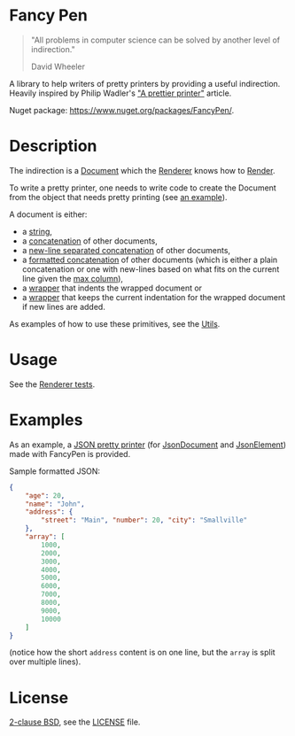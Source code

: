 # Fancy Pen

> "All problems in computer science can be solved by another level of indirection."
> 
> David Wheeler

A library to help writers of pretty printers by providing a useful indirection. Heavily inspired by
Philip Wadler's ["A prettier printer"](http://homepages.inf.ed.ac.uk/wadler/papers/prettier/prettier.pdf) article.

Nuget package: https://www.nuget.org/packages/FancyPen/.

# Description

The indirection is a [Document](https://github.com/mbrezu/FancyPen/blob/8bf9a226c32a32112101f88fed373603c8c0954d/FancyPen/Document.cs) which the [Renderer](https://github.com/mbrezu/FancyPen/blob/master/FancyPen/Renderer.cs) knows how to [Render](https://github.com/mbrezu/FancyPen/blob/master/FancyPen/Renderer.cs#L20).

To write a pretty printer, one needs to write code to create the Document from the
object that needs pretty printing (see [an example](https://github.com/mbrezu/FancyPen/blob/master/FancyPen.Json/PrettyPrinter.cs)).

A document is either:

 * a [string](https://github.com/mbrezu/FancyPen/blob/8bf9a226c32a32112101f88fed373603c8c0954d/FancyPen/Document.cs#L28),
 * a [concatenation](https://github.com/mbrezu/FancyPen/blob/8bf9a226c32a32112101f88fed373603c8c0954d/FancyPen/Document.cs#L30) of other documents,
 * a [new-line separated concatenation](https://github.com/mbrezu/FancyPen/blob/8bf9a226c32a32112101f88fed373603c8c0954d/FancyPen/Document.cs#L32) of other documents,
 * a [formatted concatenation](https://github.com/mbrezu/FancyPen/blob/8bf9a226c32a32112101f88fed373603c8c0954d/FancyPen/Document.cs#L36) of other documents (which is either a plain concatenation or one with new-lines based on what fits on the current line given the [max column](https://github.com/mbrezu/FancyPen/blob/8bf9a226c32a32112101f88fed373603c8c0954d/FancyPen/Renderer.cs#L15)),
 * a [wrapper](https://github.com/mbrezu/FancyPen/blob/8bf9a226c32a32112101f88fed373603c8c0954d/FancyPen/Document.cs#L34) that indents the wrapped document or
 * a [wrapper](https://github.com/mbrezu/FancyPen/blob/8bf9a226c32a32112101f88fed373603c8c0954d/FancyPen/Document.cs#L38) that keeps the current indentation for the wrapped document if new lines are added.

As examples of how to use these primitives, see the [Utils](https://github.com/mbrezu/FancyPen/blob/master/FancyPen/Utils.cs).

# Usage

See the [Renderer tests](https://github.com/mbrezu/FancyPen/blob/master/FancyPen.Tests/RenderTests.cs).

# Examples

As an example, a [JSON pretty printer](https://github.com/mbrezu/FancyPen/blob/master/FancyPen.Json/PrettyPrinter.cs) (for [JsonDocument](https://docs.microsoft.com/en-us/dotnet/api/system.text.json.jsondocument?view=net-5.0) and [JsonElement](https://docs.microsoft.com/en-us/dotnet/api/system.text.json.jsonelement)) made with FancyPen is provided.

Sample formatted JSON:

```json
{
    "age": 20,
    "name": "John",
    "address": {
        "street": "Main", "number": 20, "city": "Smallville"
    },
    "array": [
        1000,
        2000,
        3000,
        4000,
        5000,
        6000,
        7000,
        8000,
        9000,
        10000
    ]
}
```

(notice how the short `address` content is on one line, but the `array` is split over multiple lines).

# License

[2-clause BSD](https://en.wikipedia.org/wiki/BSD_licenses#2-clause_license_.28.22Simplified_BSD_License.22_or_.22FreeBSD_License.22.29), see the [LICENSE](./LICENSE) file.